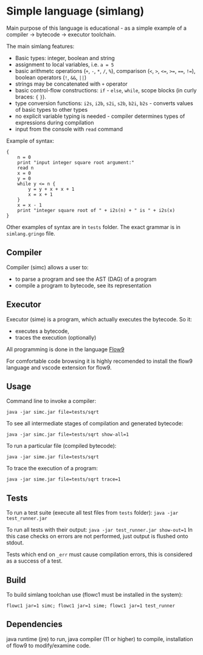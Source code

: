 Simple language (simlang)
================================

Main purpose of this language is educational - as a simple example of a compiler -> bytecode -> executor toolchain.

The main simlang features:
* Basic types: integer, boolean and string
* assignment to local variables, i.e. `a = 5`
* basic arithmetc operations (`+`, `-`, `*`, `/`, `%`), comparison (`<`, `>`, `<=`, `>=`, `==`, `!=`), boolean operators (`!`, `&&`, `||`)
* strings may be concatenated with `+` operator
* basic control-flow constructions: `if` - `else`, `while`, scope blocks (in curly braces: `{` `}`).
* type conversion functions: `i2s`, `i2b`, `s2i`, `s2b`, `b2i`, `b2s` - converts values of basic types to other types
* no explicit variable typing is needed - compiler determines types of expressions during compilation
* input from the console with `read` command

Example of syntax:
```
{
	n = 0
	print "input integer square root argument:"
	read n
	x = 0
	y = 0
	while y <= n {
		y = y + x + x + 1
		x = x + 1
	}
	x = x - 1
	print "integer square root of " + i2s(n) + " is " + i2s(x)
}
```

Other examples of syntax are in `tests` folder.
The exact grammar is in `simlang.gringo` file.

Compiler
---------

Compiler (simc) allows a user to:
 * to parse a program and see the AST (DAG) of a program
 * compile a program to bytecode, see its representation
 
Executor
--------

Executor (sime) is a program, which actually executes the bytecode. So it:
 * executes a bytecode, 
 * traces the execution (optionally)

All programming is done in the language  [Flow9](https://github.com/area9innovation/flow9)

For comfortable code browsing it is highly recomended to install the flow9 language and vscode
extension for flow9. 

Usage
-----
Command line to invoke a compiler:

`java -jar simc.jar file=tests/sqrt`

To see all intermediate stages of compilation and generated bytecode:

`java -jar simc.jar file=tests/sqrt show-all=1`

To run a particular file (compiled bytecode):

`java -jar sime.jar file=tests/sqrt`

To trace the execution of a program:

`java -jar sime.jar file=tests/sqrt trace=1`

Tests
-----
To run a test suite (execute all test files from `tests` folder):
`java -jar test_runner.jar`

To run all tests with their output:
`java -jar test_runner.jar show-out=1`
In this case checks on errors are not performed, just output is flushed onto stdout.

Tests which end on `_err` must cause compilation errors, this is considered as a success of a test.

Build
-----
To build simlang toolchan use (flowc1 must be installed in the system):

`flowc1 jar=1 simc; flowc1 jar=1 sime; flowc1 jar=1 test_runner`

Dependencies
------------
java runtime (jre) to run, java compiler (11 or higher) to compile, installation of flow9 to modify/examine code.
